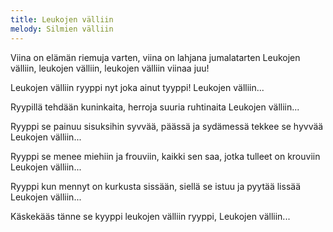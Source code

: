 ```yaml
---
title: Leukojen välliin
melody: Silmien välliin
---
```


Viina on elämän riemuja varten,
viina on lahjana jumalatarten
Leukojen välliin, leukojen välliin,
leukojen välliin viinaa juu!

Leukojen välliin ryyppi
nyt joka ainut tyyppi!
Leukojen välliin...

Ryypillä tehdään kuninkaita,
herroja suuria ruhtinaita
Leukojen välliin...

Ryyppi se painuu sisuksihin syvvää,
päässä ja sydämessä tekkee se hyvvää
Leukojen välliin...

Ryyppi se menee miehiin ja frouviin,
kaikki sen saa, jotka tulleet on krouviin
Leukojen välliin...

Ryyppi kun mennyt on kurkusta sissään,
siellä se istuu ja pyytää lissää
Leukojen välliin...

Käskekääs tänne se kyyppi
leukojen välliin ryyppi,
Leukojen välliin...
